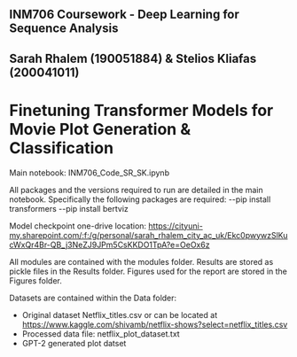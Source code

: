 ## INM706 Coursework - Deep Learning for Sequence Analysis
## Sarah Rhalem (190051884) & Stelios Kliafas (200041011)

# Finetuning Transformer Models for Movie Plot Generation & Classification


Main notebook: INM706_Code_SR_SK.ipynb

All packages and the versions required to run are detailed in the main notebook. Specifically the following packages are required:
--pip install transformers
--pip install bertviz

Model checkpoint one-drive location:
https://cityuni-my.sharepoint.com/:f:/g/personal/sarah_rhalem_city_ac_uk/Ekc0pwywzSlKucWxQr4Br-QB_j3NeZJ9JPm5CsKKDO1TpA?e=OeOx6z


All modules are contained with the modules folder.
Results are stored as pickle files in the Results folder.
Figures used for the report are stored in the Figures folder.


Datasets are contained within the Data folder:
- Original dataset Netflix_titles.csv  or can be located at https://www.kaggle.com/shivamb/netflix-shows?select=netflix_titles.csv
- Processed data file: netflix_plot_dataset.txt
- GPT-2 generated plot datset 

